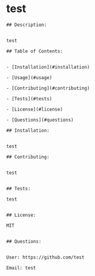 # test


    ## Description:


    test

    ## Table of Contents:


    - [Installation](#installation)

    - [Usage](#usage)

    - [Contributing](#contributing)

    - [Tests](#tests)

    - [License](#license)

    - [Questions](#questions)

    ## Installation:


    test

    ## Contributing:


    test


    ## Tests:

    test


    ## License:

    MIT


    ## Questions:


    User: https://github.com/test

    Email: test
